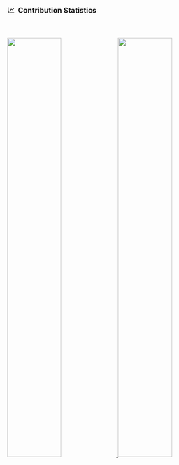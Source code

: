 <!--
### Hi there 👋
**hadihakim/hadihakim** is a ✨ _special_ ✨ repository because its `README.md` (this file) appears on your GitHub profile.

Here are some ideas to get you started:

- 🔭 I’m currently working on ...
- 🌱 I’m currently learning ...
- 👯 I’m looking to collaborate on ...
- 🤔 I’m looking for help with ...
- 💬 Ask me about ...
- 📫 How to reach me: ...
- 😄 Pronouns: ...
- ⚡ Fun fact: ...
-->
### 📈 &nbsp;Contribution Statistics

<br/>
<p align="left">
  <a href="https://lia0wang.dev/">
  <img width="49.5%" src="https://github-readme-stats.vercel.app/api?username=hadihakim&show_icons=true&theme=blueberry&hide_border=true" />
    <img width="49.5%" src="https://github-readme-streak-stats.herokuapp.com/?user=hadihakim&theme=radical&hide_border=true" />
  </a>
</p>
<br>
